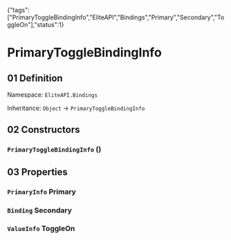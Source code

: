 {"tags":["PrimaryToggleBindingInfo","EliteAPI","Bindings","Primary","Secondary","ToggleOn"],"status":1}

# PrimaryToggleBindingInfo

## 01 Definition

Namespace: `EliteAPI.Bindings`

Inheritance: `Object` → `PrimaryToggleBindingInfo`

## 02 Constructors

### `PrimaryToggleBindingInfo` ()

## 03 Properties

### `PrimaryInfo` Primary

### `Binding` Secondary

### `ValueInfo` ToggleOn

